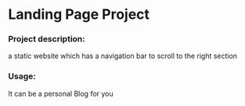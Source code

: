# Landing Page Project

<h3>Project description:</h3> a static website which has a navigation bar to scroll to the right section
<h3>Usage:</h3> It can be a personal Blog for you